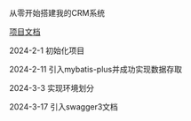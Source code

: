 从零开始搭建我的CRM系统

[项目文档](https://cloyapbnxm.feishu.cn/wiki/TLVjwUrjUiMBiCkxttOcyU5FnDb?from=from_copylink)

2024-2-1 初始化项目

2024-2-11 引入mybatis-plus并成功实现数据存取

2024-3-3 实现环境划分

2024-3-17 引入swagger3文档
